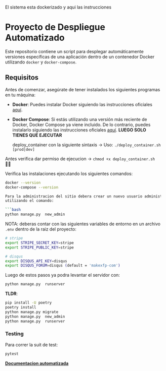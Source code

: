 
El sistema esta dockerizado y aqui las instrucciones
# Proyecto de Despliegue Automatizado

Este repositorio contiene un script para desplegar automáticamente versiones específicas de una aplicación dentro de un contenedor Docker utilizando `docker` y `docker-compose`.

## **Requisitos**

Antes de comenzar, asegúrate de tener instalados los siguientes programas en tu máquina:

- **Docker**: Puedes instalar Docker siguiendo las instrucciones oficiales [aquí](https://docs.docker.com/get-docker/).
- **Docker Compose**: Si estás utilizando una versión más reciente de Docker, Docker Compose ya viene incluido. De lo contrario, puedes instalarlo siguiendo las instrucciones oficiales [aquí](https://docs.docker.com/compose/install/).
**LUEGO SOLO TIENES QUE EJECUTAR**
  
  deploy_container con la siguiente sintaxis -> Uso: ```./deploy_container.sh [prod|dev]```

Antes verifica dar permiso de ejecucion -> ```chmod +x deploy_container.sh``` 🙇‍♂️
  
Verifica las instalaciones ejecutando los siguientes comandos:

```bash
docker --version
docker-compose --version

Para la administracion del sitio debera crear un nuevo usuario administrador, el cual sera
utilizando el comando:

```bash
python manage.py  new_admin
```

NOTA:
deberas contar con las siguientes variables de entorno en un archivo `.env` dentro de la raiz
del proyecto:

```bash
# stripe
export STRIPE_SECRET_KEY=stripe
export STRIPE_PUBLIC_KEY=stripe

# disqus
export DISQUS_API_KEY=disqus
export DISQUS_FORUM=disqus (default = 'makexfp-com')
```

Luego de estos pasos ya podra levantar el servidor con:

```bash
python manage.py  runserver
```

**TLDR**:

```bash
pip install -U poetry
poetry install
python manage.py migrate
python manage.py  new_admin
python manage.py  runserver
```

### Testing

Para correr la suit de test:

```bash
pytest
```

**[Documentacion automatizada](https://grupo10is.github.io/proyecto_is2/)**
